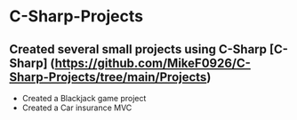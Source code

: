 # C-Sharp-Projects

## Created several small projects using C-Sharp [C-Sharp] (https://github.com/MikeF0926/C-Sharp-Projects/tree/main/Projects)

* Created a Blackjack game project
* Created a Car insurance MVC
